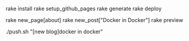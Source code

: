rake install
rake setup_github_pages 
rake generate
rake deploy

rake new_page[about]
rake new_post["Docker in Docker"]
rake preview

./push.sh "[new blog]docker in docker"